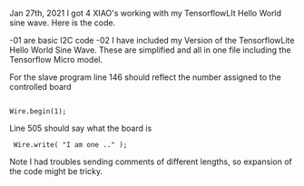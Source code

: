 Jan 27th, 2021 I got 4 XIAO's working with my TensorflowLIt Hello World sine wave. Here is the code.



-01 are basic I2C code
-02 I have included my Version of the TensorflowLite Hello World Sine Wave. These are simplified and all in one file including the Tensorflow Micro model.





For the slave program line 146 should reflect the number assigned to the controlled board
```

Wire.begin(1); 
```

Line 505 should say what the board is
```
 Wire.write( "I am one .." );
```

Note I had troubles sending comments of different lengths, so expansion of the code might be tricky.

